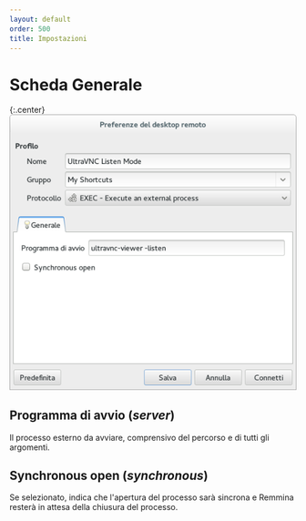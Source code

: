 ```yaml
---
layout: default
order: 500
title: Impostazioni
---
```

# Scheda Generale

{:.center}
![Impostazioni generali](/resources/remmina-plugin-exec/archive/latest/italian/general.png)

## **Programma di avvio** (*server*)

Il processo esterno da avviare, comprensivo del percorso e di tutti gli argomenti.

## **Synchronous open** (*synchronous*)

Se selezionato, indica che l'apertura del processo sarà sincrona e Remmina resterà in attesa della chiusura del processo.

